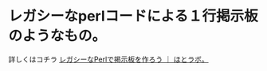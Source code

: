 # レガシーなperlコードによる１行掲示板のようなもの。

詳しくはコチラ
[レガシーなPerlで掲示板を作ろう ｜ ほとラボ。](http://blog.hotolab.net/entry/24)
